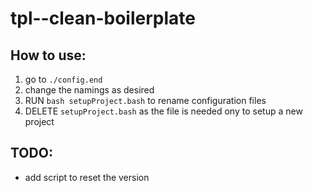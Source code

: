 # tpl--clean-boilerplate

## How to use:
1. go to `./config.end`
2. change the namings as desired
3. RUN `bash setupProject.bash` to rename configuration files
4. DELETE `setupProject.bash` as the file is needed ony to setup a new project

## TODO:
- add script to reset the version